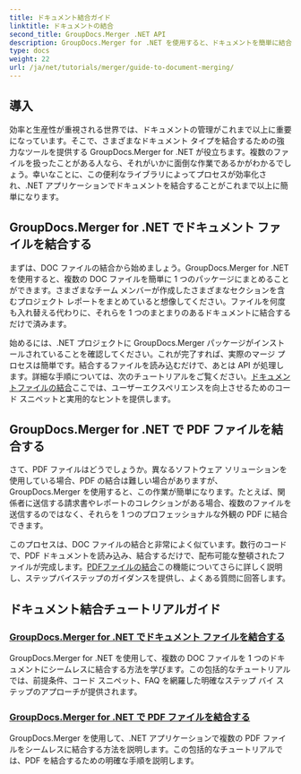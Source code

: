 ```yaml
---
title: ドキュメント結合ガイド
linktitle: ドキュメントの結合
second_title: GroupDocs.Merger .NET API
description: GroupDocs.Merger for .NET を使用すると、ドキュメントを簡単に結合できます。DOC ファイルと PDF ファイルを効果的に結合するためのステップバイステップのチュートリアルをご覧ください。
type: docs
weight: 22
url: /ja/net/tutorials/merger/guide-to-document-merging/
---
```

## 導入

効率と生産性が重視される世界では、ドキュメントの管理がこれまで以上に重要になっています。そこで、さまざまなドキュメント タイプを結合するための強力なツールを提供する GroupDocs.Merger for .NET が役立ちます。複数のファイルを扱ったことがある人なら、それがいかに面倒な作業であるかがわかるでしょう。幸いなことに、この便利なライブラリによってプロセスが効率化され、.NET アプリケーションでドキュメントを結合することがこれまで以上に簡単になります。

## GroupDocs.Merger for .NET でドキュメント ファイルを結合する

まずは、DOC ファイルの結合から始めましょう。GroupDocs.Merger for .NET を使用すると、複数の DOC ファイルを簡単に 1 つのパッケージにまとめることができます。さまざまなチーム メンバーが作成したさまざまなセクションを含むプロジェクト レポートをまとめていると想像してください。ファイルを何度も入れ替える代わりに、それらを 1 つのまとまりのあるドキュメントに結合するだけで済みます。 

始めるには、.NET プロジェクトに GroupDocs.Merger パッケージがインストールされていることを確認してください。これが完了すれば、実際のマージ プロセスは簡単です。結合するファイルを読み込むだけで、あとは API が処理します。詳細な手順については、次のチュートリアルをご覧ください。[ドキュメントファイルの結合](./merge-document-files/)ここでは、ユーザーエクスペリエンスを向上させるためのコード スニペットと実用的なヒントを提供します。

## GroupDocs.Merger for .NET で PDF ファイルを結合する

さて、PDF ファイルはどうでしょうか。異なるソフトウェア ソリューションを使用している場合、PDF の結合は難しい場合がありますが、GroupDocs.Merger を使用すると、この作業が簡単になります。たとえば、関係者に送信する請求書やレポートのコレクションがある場合、複数のファイルを送信するのではなく、それらを 1 つのプロフェッショナルな外観の PDF に結合できます。

このプロセスは、DOC ファイルの結合と非常によく似ています。数行のコードで、PDF ドキュメントを読み込み、結合するだけで、配布可能な整頓されたファイルが完成します。[PDFファイルの結合](./merge-pdf-files/)この機能についてさらに詳しく説明し、ステップバイステップのガイダンスを提供し、よくある質問に回答します。

## ドキュメント結合チュートリアルガイド
### [GroupDocs.Merger for .NET でドキュメント ファイルを結合する](./merge-document-files/)
GroupDocs.Merger for .NET を使用して、複数の DOC ファイルを 1 つのドキュメントにシームレスに結合する方法を学びます。この包括的なチュートリアルでは、前提条件、コード スニペット、FAQ を網羅した明確なステップ バイ ステップのアプローチが提供されます。
### [GroupDocs.Merger for .NET で PDF ファイルを結合する](./merge-pdf-files/)
GroupDocs.Merger を使用して、.NET アプリケーションで複数の PDF ファイルをシームレスに結合する方法を説明します。この包括的なチュートリアルでは、PDF を結合するための明確な手順を説明します。